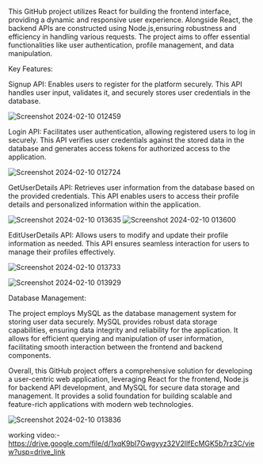 This GitHub project utilizes React for building the frontend interface, providing a dynamic and responsive user experience. 
Alongside React, the backend APIs are constructed using Node.js,ensuring robustness and efficiency in handling various requests. 
The project aims to offer essential functionalities like user authentication, profile management, and data manipulation.

Key Features:

Signup API: Enables users to register for the platform securely. This API handles user input, validates it, and securely stores user credentials in the database.

![Screenshot 2024-02-10 012459](https://github.com/Prakhar574/Simple-login-and-register-website/assets/114691344/66405ded-03b0-49b5-a065-f77b4671327f)

Login API: Facilitates user authentication, allowing registered users to log in securely. This API verifies user credentials against the stored data in the database and generates access tokens for authorized access to the application.

![Screenshot 2024-02-10 012724](https://github.com/Prakhar574/Simple-login-and-register-website/assets/114691344/d4b35b2a-451e-4221-b627-b1a32ed56d9b)

GetUserDetails API: Retrieves user information from the database based on the provided credentials. This API enables users to access their profile details and personalized information within the application.

![Screenshot 2024-02-10 013635](https://github.com/Prakhar574/Simple-login-and-register-website/assets/114691344/97b07ca4-9dd1-4307-a3bd-ae0ddcff2030)
![Screenshot 2024-02-10 013600](https://github.com/Prakhar574/Simple-login-and-register-website/assets/114691344/9934f7c3-00d9-4168-bbe7-d8674df50f10)

EditUserDetails API: Allows users to modify and update their profile information as needed. This API ensures seamless interaction for users to manage their profiles effectively.

![Screenshot 2024-02-10 013733](https://github.com/Prakhar574/Simple-login-and-register-website/assets/114691344/bef3aaf0-658b-400f-b877-c0d800a7d607)

![Screenshot 2024-02-10 013929](https://github.com/Prakhar574/Simple-login-and-register-website/assets/114691344/1a9e56db-30f8-482a-94bf-5979959fccbc)

Database Management:

The project employs MySQL as the database management system for storing user data securely. MySQL provides robust data storage capabilities, ensuring data integrity and reliability for the application. It allows for efficient querying and manipulation of user information, facilitating smooth interaction between the frontend and backend components.

Overall, this GitHub project offers a comprehensive solution for developing a user-centric web application, leveraging React for the frontend, Node.js for backend API development, and MySQL for secure data storage and management. It provides a solid foundation for building scalable and feature-rich applications with modern web technologies.

![Screenshot 2024-02-10 013836](https://github.com/Prakhar574/Simple-login-and-register-website/assets/114691344/aac86e68-73d6-4f2e-84ef-240bb1ac55da)

working video:-https://drive.google.com/file/d/1xqK9bI7Gwgyyz32V2llfEcMGK5b7rz3C/view?usp=drive_link

